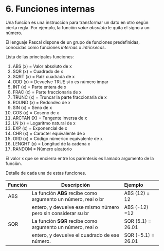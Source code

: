 # 6. Funciones internas

Una funciòn es una instrucciòn para transformar un dato en otro segùn cierta regla. Por ejemplo, la funciòn *valor absoluto* le quita el signo a un nùmero.

El lenguaje Pascal dispone de un grupo de funciones predefinidas, conocidas como funciones *internas* o *intrìnsecas*.

Lista de las principales funciones:

1. ABS (x) = Valor absoluto de x
2. SQR (x) = Cuadrado de x
3. SQRT (x) = Raìz cuadrada de x
4. ODD (x) = Devuelve TRUE si x es nùmero impar
5. INT (x) = Parte entera de x
6. FRAC (x) = Parte fraccionaria de x
7. TRUNC (x) = Truncar la parte fraccionaria de x
8. ROUND (x) = Redondeo de x
9. SIN (x) = Seno de x
10. COS (x) = Coseno de x
11. ARCTAN (X) = Tangente inversa de x
12. LN (x) = Logaritmo natural de x
13. EXP (x) = Exponencial de x
14. CHR (x) = Caracter equivalente de x
15. ORD (x) = Còdigo nùmerico equivalente de x
16. LENGHT (x) = Longitud de la cadena x
17. RANDOM = Nùmero aleatorio

El valor x que se encierra entre los parèntesis es llamado argumento de la funciòn.

Detalle de cada una de estas funciones.

|  Función     |                           Descripción                            |       Ejemplo      |
|--------------|------------------------------------------------------------------|:-------------------|
|   ABS        |   La función **ABS** recibe como argumento un número, real o br  | ABS (12) = 12      |
|              |   entero, y devuelve ese mismo número pero sin considerar su br  | ABS (-12) =12      | |              |   signo.                                                         |                    |
|  SQR         |   La función **SQR** recibe como argumento un número, real o     | SQR (5.1) = 26.01  |
|              |   entero, y devuelve el cuadrado de ese número.                  | SQR (-5.1) = 26.01 |  
